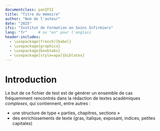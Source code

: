 ```yaml
---
documentclass: panIFSI
title: "Titre du mémoire"
author: "Nom de l'auteur"
date: "2025"
ifsi: "Institut de Formation en Soins Infirmiers"
lang: "fr"     # ou "en" pour l'anglais
header-includes:
  - \usepackage[french]{babel}
  - \usepackage{graphicx}
  - \usepackage{booktabs}
  - \usepackage[style=apa]{biblatex}
---
```


# Introduction

Le but de ce fichier de test est de générer un ensemble de cas fréquemment rencontrés dans la rédaction de textes académiques *complexes*, qui contiennent, entre autres :

- une structure de type « parties, chapitres, sections »
- des enrichissements de texte (gras, italique, exposant, indices, petites capitales)